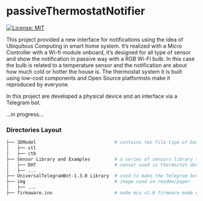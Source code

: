 # passiveThermostatNotifier

[![License: MIT](https://img.shields.io/badge/License-MIT-yellow.svg)](https://opensource.org/licenses/MIT)

This project provided a new interface for notifications using the idea of Ubiquitous Computing in smart home system.
It’s realized with a Micro Controller with a Wi-fi module onboard, it’s designed for all type of sensor and show the notification in passive way with a RGB Wi-Fi bulb.
In this case the bulb is related to a temperature sensor and the notification are about how much cold or hotter the house is.
The thermostat system it is built using low-cost components and Open Source platformsto make it reproduced by everyone.

In this project are developed a physical device and an interface via a Telegram bot.

...in progress...

### Directories Layout

```bash
├── 3DModel                             # contains two file tipe of box model
│   ├── stl
│   ├── ctb
├── Sensor Library and Examples         # a series of sensors library to remake this project
│   ├── DHT                             # sensor used in thermostat device          
│   ├── ...
├── UniversalTelegramBot-1.3.0 Library  # used to make the Telegram bot
├── img                                 # image used in readme/paper
│   ├── ...
├── firmaware.ino                       # node mcu v1.0 firmware made with arduino ide
```
